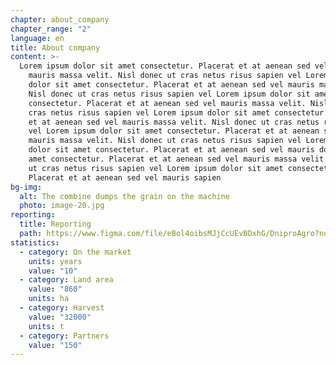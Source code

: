 ```yaml
---
chapter: about_company
chapter_range: "2"
language: en
title: About company
content: >-
  Lorem ipsum dolor sit amet consectetur. Placerat et at aenean sed vel
    mauris massa velit. Nisl donec ut cras netus risus sapien vel Lorem ipsum
    dolor sit amet consectetur. Placerat et at aenean sed vel mauris massa velit.
    Nisl donec ut cras netus risus sapien vel Lorem ipsum dolor sit amet
    consectetur. Placerat et at aenean sed vel mauris massa velit. Nisl donec ut
    cras netus risus sapien vel Lorem ipsum dolor sit amet consectetur. Placerat
    et at aenean sed vel mauris massa velit. Nisl donec ut cras netus risus sapien
    vel Lorem ipsum dolor sit amet consectetur. Placerat et at aenean sed vel
    mauris massa velit. Nisl donec ut cras netus risus sapien vel Lorem ipsum
    dolor sit amet consectetur. Placerat et at aenean sed vel mauris dolor sit
    amet consectetur. Placerat et at aenean sed vel mauris massa velit. Nisl donec
    ut cras netus risus sapien vel Lorem ipsum dolor sit amet consectetur.
    Placerat et at aenean sed vel mauris sapien
bg-img:
  alt: The combine dumps the grain on the machine
  photo: image-20.jpg
reporting:
  title: Reporting
  path: https://www.figma.com/file/eBol4oibsMJjCcUEvBDxhG/DniproAgro?node-id=0%3A1&t=vu7KqWZhmPt4LzVI-0
statistics:
  - category: On the market
    units: years
    value: "10"
  - category: Land area
    value: "860"
    units: ha
  - category: Harvest
    value: "32000"
    units: t
  - category: Partners
    value: "150"
---
```

